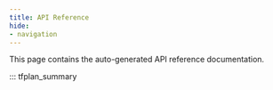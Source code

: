 ```yaml
---
title: API Reference
hide:
- navigation
---
```


This page contains the auto-generated API reference documentation.

::: tfplan_summary
